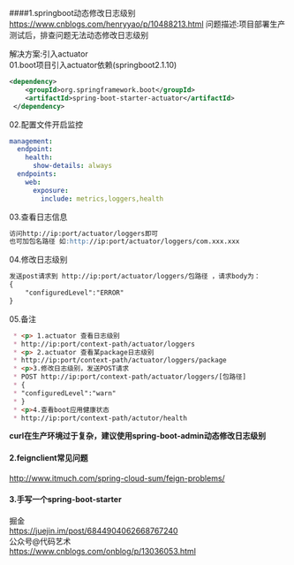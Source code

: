 ####1.springboot动态修改日志级别
https://www.cnblogs.com/henryyao/p/10488213.html
问题描述:项目部署生产测试后，排查问题无法动态修改日志级别

解决方案:引入actuator  
01.boot项目引入actuator依赖(springboot2.1.10)
````xml
<dependency>
    <groupId>org.springframework.boot</groupId>
    <artifactId>spring-boot-starter-actuator</artifactId>
 </dependency>
````
02.配置文件开启监控
````yml
management:
  endpoint:
    health:
      show-details: always
  endpoints:
    web:
      exposure:
        include: metrics,loggers,health
````
03.查看日志信息
````markdown
访问http://ip:port/actuator/loggers即可
也可加包名路径 如:http://ip:port/actuator/loggers/com.xxx.xxx
````

04.修改日志级别
````markdown
发送post请求到 http://ip:port/actuator/loggers/包路径 ，请求body为：
{
    "configuredLevel":"ERROR"
}
````
05.备注
````markdown
 * <p> 1.actuator 查看日志级别
 * http://ip:port/context-path/actuator/loggers
 * <p> 2.actuator 查看某package日志级别
 * http://ip:port/context-path/actuator/loggers/package
 * <p>3.修改日志级别，发送POST请求
 * POST http://ip:port/context-path/actuator/loggers/[包路径]
 * {
 * "configuredLevel":"warn"
 * }
 * <p>4.查看boot应用健康状态
 * http://ip:port/context-path/actutor/health
````
**curl在生产环境过于复杂，建议使用spring-boot-admin动态修改日志级别**

#### 2.feignclient常见问题
http://www.itmuch.com/spring-cloud-sum/feign-problems/

#### 3.手写一个spring-boot-starter
掘金  
https://juejin.im/post/6844904062668767240  
公众号@代码艺术  
https://www.cnblogs.com/onblog/p/13036053.html
